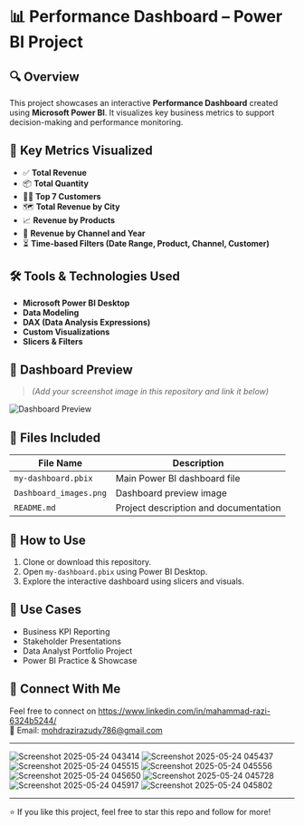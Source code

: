 # 📊 Performance Dashboard – Power BI Project

## 🔍 Overview

This project showcases an interactive **Performance Dashboard** created using **Microsoft Power BI**. It visualizes key business metrics to support decision-making and performance monitoring.

## 📌 Key Metrics Visualized

- ✅ **Total Revenue**
- 📦 **Total Quantity**
- 🧑‍💼 **Top 7 Customers**
- 🗺️ **Total Revenue by City**
- 📈 **Revenue by Products**
- 🧭 **Revenue by Channel and Year**
- ⏳ **Time-based Filters (Date Range, Product, Channel, Customer)**

## 🛠 Tools & Technologies Used

- **Microsoft Power BI Desktop**
- **Data Modeling**
- **DAX (Data Analysis Expressions)**
- **Custom Visualizations**
- **Slicers & Filters**

## 📸 Dashboard Preview

> *(Add your screenshot image in this repository and link it below)*

![Dashboard Preview](screenshot.png)

## 📂 Files Included

| File Name              | Description                           |
|------------------------|---------------------------------------|
| `my-dashboard.pbix`    | Main Power BI dashboard file          |
| `Dashboard_images.png`       | Dashboard preview image               |
| `README.md`            | Project description and documentation |

## 🚀 How to Use

1. Clone or download this repository.
2. Open `my-dashboard.pbix` using Power BI Desktop.
3. Explore the interactive dashboard using slicers and visuals.

## 💼 Use Cases

- Business KPI Reporting
- Stakeholder Presentations
- Data Analyst Portfolio Project
- Power BI Practice & Showcase

## 🔗 Connect With Me

Feel free to connect on  https://www.linkedin.com/in/mahammad-razi-6324b5244/  
📧 Email: mohdrazirazudy786@gmail.com

---

![Screenshot 2025-05-24 043414](https://github.com/user-attachments/assets/dd939f6f-6417-4627-b2a5-8f711f052c5f)
![Screenshot 2025-05-24 045437](https://github.com/user-attachments/assets/30ce701f-d9d9-4633-89a7-451310d91337)
![Screenshot 2025-05-24 045515](https://github.com/user-attachments/assets/5ac920aa-b626-4707-ad58-fe9bf5d3532a)
![Screenshot 2025-05-24 045556](https://github.com/user-attachments/assets/86828f8f-861f-4432-bd86-947a70b39f38)
![Screenshot 2025-05-24 045650](https://github.com/user-attachments/assets/cea767a6-890e-4263-b843-64104f3cbd78)
![Screenshot 2025-05-24 045728](https://github.com/user-attachments/assets/c7a5dba6-20bf-49ac-a46d-97613c487b08)
![Screenshot 2025-05-24 045917](https://github.com/user-attachments/assets/a612ef0f-d35e-4e87-b0b6-33581992f81f)
![Screenshot 2025-05-24 045802](https://github.com/user-attachments/assets/17b1cc44-3b81-4c1c-b62d-c053d9dde50c)

---

⭐ If you like this project, feel free to star this repo and follow for more!
